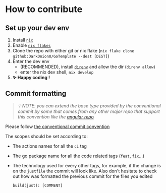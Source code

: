 # How to contribute

## Set up your dev env

1. Install [`nix`](https://nixos.org/download.html)
2. Enable [`nix flakes`](https://nixos.wiki/wiki/Flakes)
3. Clone the repo with either git or nix flake (`nix flake clone github:DarkOnion0/GoTemplate --dest [DEST]`)
4. Enter the dev env
   - (RECOMMENDED), install [`direnv`](https://github.com/direnv/direnv) and allow the dir (`direnv allow`)
   - enter the nix dev shell, `nix develop`
5. **✨ Happy coding !**

## Commit formatting

> _💡 NOTE: you can extend the base type provided by the conventional commit by some that comes from any other major repo that support this convention like the [angular repo](https://github.com/angular/angular/blob/22b96b9/CONTRIBUTING.md#type)_

Please follow [the conventional commit convention](https://www.conventionalcommits.org/en/v1.0.0/)

The scopes should be set according to:

- The actions names for all the `ci` tag
- The go package name for all the code related tags (`feat`, `fix`...)
- The technology used for every other tags, for example, if the change is on the `justfile` the commit will look like. Also don't hesitate to check out how was formatted the previous commit for the files you edited  

  ```text
  build(just): [COMMENT]
  ```